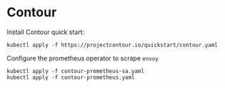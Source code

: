# Contour

Install Contour quick start:
```
kubectl apply -f https://projectcontour.io/quickstart/contour.yaml
```

Configure the prometheus operator to scrape `envoy`
```
kubectl apply -f contour-prometheus-sa.yaml
kubectl apply -f contour-prometheus.yaml
```
